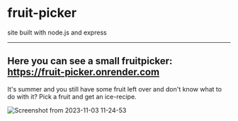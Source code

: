 # fruit-picker
site built with node.js and express


--------------------------------------------------------------------------
Here you can see a small fruitpicker:  https://fruit-picker.onrender.com
--------------------------------------------------------------------------

It's summer and you still have some fruit left over and don't know what to do with it?
Pick a fruit and get an ice-recipe. 

![Screenshot from 2023-11-03 11-24-53](https://github.com/Fukah01/fruit-picker/assets/120562322/638c1e14-5fbf-4b9f-8ef9-62d293f4cf25)
